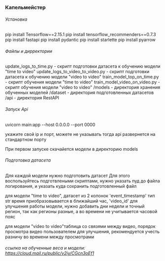 ### Капельмейстер


###### Установка

pip install Tensorflow==2.15.1
pip install tensorflow_recommenders==0.7.3
pip install fastapi
pip install pydantic
pip install starlette
pip install pyarrow


###### Файлы и дирректории


update_logs_to_time.py - скрипт подготовки датасета к обучению модели "time to video"
update_logs_to_video_to_video.py - скрипт подготовки датасета к обучению модели "video to video"
train_model_top_on_time.py - скрипт обучения модели "time to video"
train_model_video_on_video.py - скрипт обучения модели "video to video"
/models - директория хранения обученных моделей
/dataset - директория подготовленных датасетов
/api - директория RestAPI


###### Запуск Api


uvicorn main:app --host 0.0.0.0 --port 0000

укажите свой ip и порт, можете не указывать тогда api развернется на стандартном порту

При первом запуске скачайется модели в директорию models


###### Подготовка датасета


Для каждой модели нужно подготовить датасет
Для этого воспользуйтесь подготвлеными скриптами, нужно указать пуд до файла логирования,
и указать куда сохранить подготовленный файл

для модели "time to video", датасет из 2 колонок
'event_timestamp' тип str время приобразовывается в ближайший час, 'video_id'
для улучшения работы модели, нужно добавить дни недели и точный регион, так как регионы разные,
а во времени не учитывается часовой пояс

для модели "video to video"таблица со связями между видео, порядок просмотра видео пользователем
для улучшения, рекомендуется учесть разничу во времени между просмотрами


###### ссылка на обученные веса и модели: https://cloud.mail.ru/public/v2iy/CGcn3oEf1



